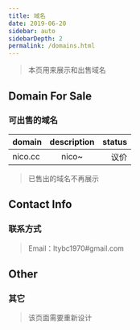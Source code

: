 ```yaml
---
title: 域名
date: 2019-06-20
sidebar: auto
sidebarDepth: 2
permalink: /domains.html
---
```


> 本页用来展示和出售域名

## Domain For Sale

### 可出售的域名

| domain        | description   |  status  |
| ------------- |:-------------:| --------:|
| nico.cc       | nico~         |  议价     |

> 已售出的域名不再展示

## Contact Info

### 联系方式

> Email：ltybc1970#gmail.com

## Other

### 其它

> 该页面需要重新设计
